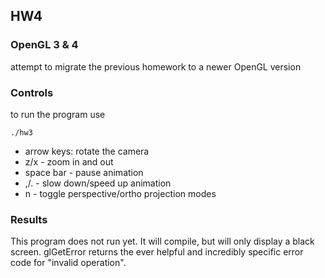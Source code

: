 ## HW4

### OpenGL 3 & 4
attempt to migrate the previous homework to a newer OpenGL version

### Controls

to run the program use
```
./hw3
```
  
  
* arrow keys: rotate the camera
* z/x - zoom in and out
* space bar - pause animation
* ,/. - slow down/speed up animation
* n - toggle perspective/ortho projection modes

### Results
This program does not run yet. It will compile, but will only display a black screen. glGetError returns the ever helpful and incredibly specific error code for "invalid operation".
